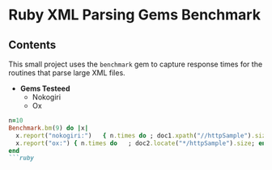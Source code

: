 # Ruby XML Parsing Gems Benchmark

## Contents

This small project uses the `benchmark` gem to capture response times for the routines that parse large XML files.

* **Gems Testeed** 
  - Nokogiri
  - Ox

```ruby
n=10
Benchmark.bm(9) do |x|
  x.report("nokogiri:")   { n.times do ; doc1.xpath("//httpSample").size; end }
  x.report("ox:") { n.times do   ; doc2.locate("*/httpSample").size; end }
end
```ruby
